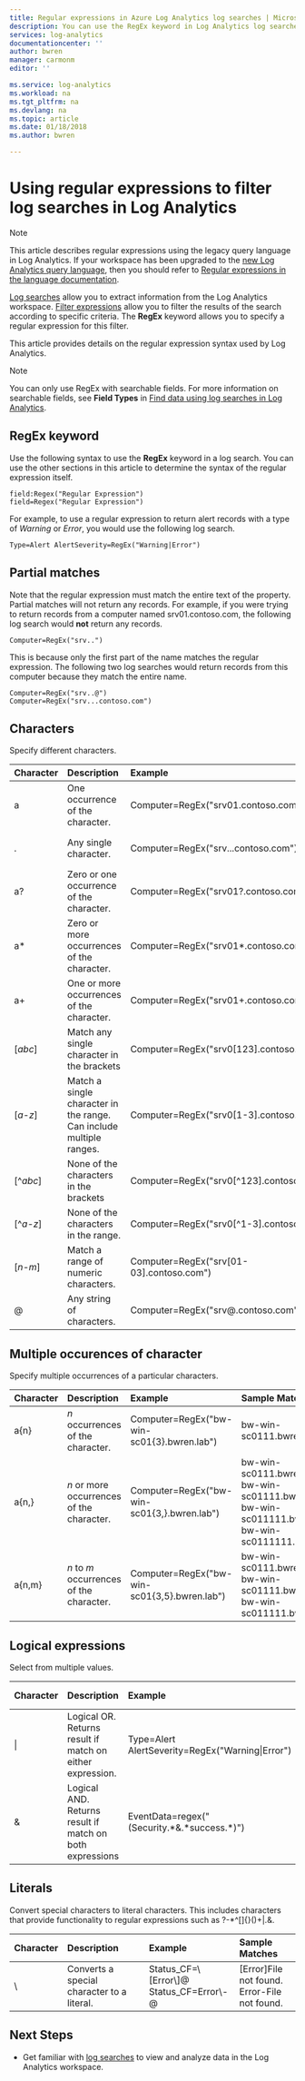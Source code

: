 ```yaml
---
title: Regular expressions in Azure Log Analytics log searches | Microsoft Docs
description: You can use the RegEx keyword in Log Analytics log searches to the filter the results according to a regular expression.  This article provides the syntax for these expressions with several examples.
services: log-analytics
documentationcenter: ''
author: bwren
manager: carmonm
editor: ''

ms.service: log-analytics
ms.workload: na
ms.tgt_pltfrm: na
ms.devlang: na
ms.topic: article
ms.date: 01/18/2018
ms.author: bwren

---
```

# Using regular expressions to filter log searches in Log Analytics

>[!NOTE]
> This article describes regular expressions using the legacy query language in Log Analytics.  If your workspace has been upgraded to the [new Log Analytics query language](log-analytics-log-search-upgrade.md), then you should refer to [Regular expressions in the language documentation](https://docs.loganalytics.io/docs/Language-Reference/References/Regular-Expressions-syntax).


[Log searches](log-analytics-log-searches.md) allow you to extract information from the Log Analytics workspace.  [Filter expressions](log-analytics-search-reference.md#filter-expressions) allow you to filter the results of the search according to specific criteria.  The **RegEx** keyword allows you to specify a regular expression for this filter.  

This article provides details on the regular expression syntax used by Log Analytics.

> [!NOTE]
> You can only use RegEx with searchable fields.  For more information on searchable fields, see **Field Types** in [Find data using log searches in Log Analytics](log-analytics-log-searches.md#use-additional-filters).


## RegEx keyword

Use the following syntax to use the **RegEx** keyword in a log search.  You can use the other sections in this article to determine the syntax of the regular expression itself.

	field:Regex("Regular Expression")
	field=Regex("Regular Expression")

For example, to use a regular expression to return alert records with a type of *Warning* or *Error*, you would use the following log search.

	Type=Alert AlertSeverity=RegEx("Warning|Error")

## Partial matches
Note that the regular expression must match the entire text of the property.  Partial matches will not return any records.  For example, if you were trying to return records from a computer named srv01.contoso.com, the following log search would **not** return any records.

	Computer=RegEx("srv..")

This is because only the first part of the name matches the regular expression.  The following two log searches would return records from this computer because they match the entire name.

	Computer=RegEx("srv..@")
	Computer=RegEx("srv...contoso.com")

## Characters
Specify different characters.

| Character | Description | Example | Sample Matches |
|:--|:--|:--|:--|
| a | One occurrence of the character. | Computer=RegEx("srv01.contoso.com") | srv01.contoso.com |
| . | Any single character. | Computer=RegEx("srv...contoso.com") | srv01.contoso.com<br>srv02.contoso.com<br>srv03.contoso.com |
| a? | Zero or one occurrence of the character. | Computer=RegEx("srv01?.contoso.com") | srv0.contoso.com<br>srv01.contoso.com |
| a* | Zero or more occurrences of the character. | Computer=RegEx("srv01*.contoso.com") | srv0.contoso.com<br>srv01.contoso.com<br>srv011.contoso.com<br>srv0111.contoso.com |
| a+ | One or more occurrences of the character. | Computer=RegEx("srv01+.contoso.com") | srv01.contoso.com<br>srv011.contoso.com<br>srv0111.contoso.com |
| [*abc*] | Match any single character in the brackets | Computer=RegEx("srv0[123].contoso.com") | srv01.contoso.com<br>srv02.contoso.com<br>srv03.contoso.com |
| [*a*-*z*] | Match a single character in the range.  Can include multiple ranges. | Computer=RegEx("srv0[1-3].contoso.com") | srv01.contoso.com<br>srv02.contoso.com<br>srv03.contoso.com |
| [^*abc*] | None of the characters in the brackets | Computer=RegEx("srv0[^123].contoso.com") | srv05.contoso.com<br>srv06.contoso.com<br>srv07.contoso.com |
| [^*a*-*z*] | None of the characters in the range. | Computer=RegEx("srv0[^1-3].contoso.com") | srv05.contoso.com<br>srv06.contoso.com<br>srv07.contoso.com |
| [*n*-*m*] | Match a range of numeric characters. | Computer=RegEx("srv[01-03].contoso.com") | srv01.contoso.com<br>srv02.contoso.com<br>srv03.contoso.com |
| @ | Any string of characters. | Computer=RegEx("srv@.contoso.com") | srv01.contoso.com<br>srv02.contoso.com<br>srv03.contoso.com |


## Multiple occurences of character
Specify multiple occurrences of a particular characters.

| Character | Description | Example | Sample Matches |
|:--|:--|:--|:--|
| a{n} |  *n* occurrences of the character. | Computer=RegEx("bw-win-sc01{3}.bwren.lab") | bw-win-sc0111.bwren.lab |
| a{n,} |  *n* or more occurrences of the character. | Computer=RegEx("bw-win-sc01{3,}.bwren.lab") | bw-win-sc0111.bwren.lab<br>bw-win-sc01111.bwren.lab<br>bw-win-sc011111.bwren.lab<br>bw-win-sc0111111.bwren.lab |
| a{n,m} |  *n* to *m* occurrences of the character. | Computer=RegEx("bw-win-sc01{3,5}.bwren.lab") | bw-win-sc0111.bwren.lab<br>bw-win-sc01111.bwren.lab<br>bw-win-sc011111.bwren.lab |


## Logical expressions
Select from multiple values.

| Character | Description | Example | Sample Matches |
|:--|:--|:--|:--|
| &#124; | Logical OR.  Returns result if match on either expression. | Type=Alert AlertSeverity=RegEx("Warning&#124;Error") | Warning<br>Error |
| & | Logical AND.  Returns result if match on both expressions | EventData=regex("(Security.\*&.\*success.\*)") | Security auditing successful |


## Literals
Convert special characters to literal characters.  This includes characters that provide functionality to regular expressions such as ?-\*^\[\]{}\(\)+\|.&.

| Character | Description | Example | Sample Matches |
|:--|:--|:--|:--|
| \\ | Converts a special character to a literal. | Status_CF=\\[Error\\]@<br>Status_CF=Error\\-@ | [Error]File not found.<br>Error-File not found. |


## Next Steps

* Get familiar with [log searches](log-analytics-log-searches.md) to view and analyze data in the Log Analytics workspace.
